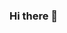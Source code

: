 ### Hi there 👋

<!--
**gillrosas/gillrosas** is a ✨ _special_ ✨ repository because its `README.md` (this file) appears on your GitHub profile.

Here are some ideas to get you started:

- 🔭 I’m currently starting in date science world
- 🌱 I’m currently learning python
- 👯 I’m looking to collaborate on ...
